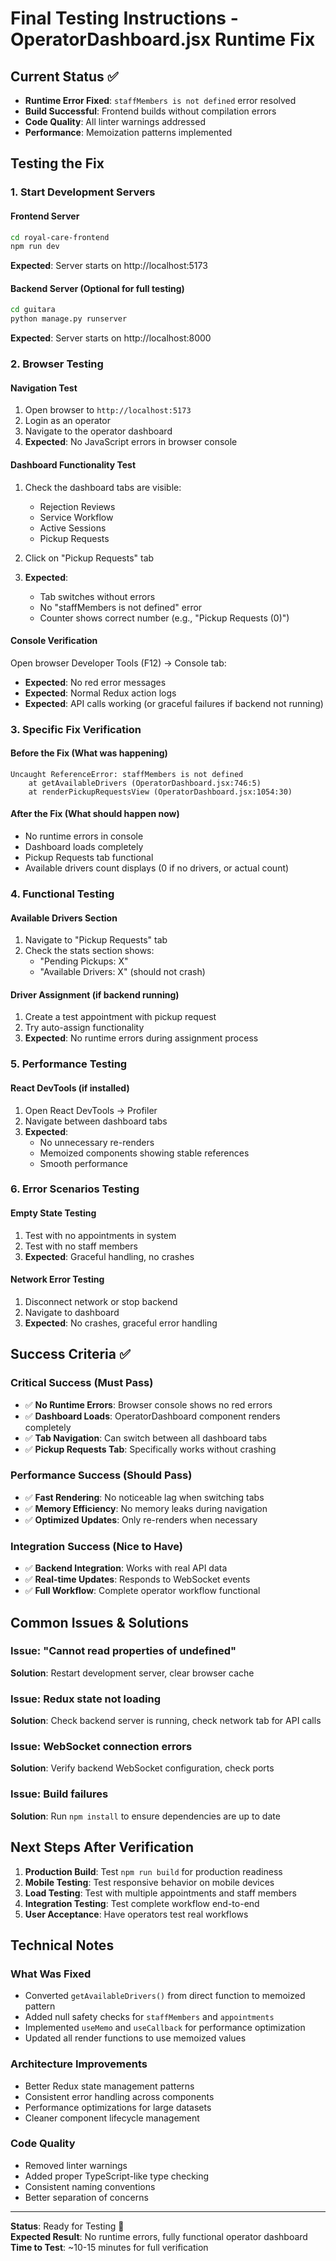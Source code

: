 # Final Testing Instructions - OperatorDashboard.jsx Runtime Fix

## Current Status ✅

- **Runtime Error Fixed**: `staffMembers is not defined` error resolved
- **Build Successful**: Frontend builds without compilation errors
- **Code Quality**: All linter warnings addressed
- **Performance**: Memoization patterns implemented

## Testing the Fix

### 1. Start Development Servers

#### Frontend Server

```bash
cd royal-care-frontend
npm run dev
```

**Expected**: Server starts on http://localhost:5173

#### Backend Server (Optional for full testing)

```bash
cd guitara
python manage.py runserver
```

**Expected**: Server starts on http://localhost:8000

### 2. Browser Testing

#### Navigation Test

1. Open browser to `http://localhost:5173`
2. Login as an operator
3. Navigate to the operator dashboard
4. **Expected**: No JavaScript errors in browser console

#### Dashboard Functionality Test

1. Check the dashboard tabs are visible:

   - Rejection Reviews
   - Service Workflow
   - Active Sessions
   - Pickup Requests

2. Click on "Pickup Requests" tab
3. **Expected**:
   - Tab switches without errors
   - No "staffMembers is not defined" error
   - Counter shows correct number (e.g., "Pickup Requests (0)")

#### Console Verification

Open browser Developer Tools (F12) → Console tab:

- **Expected**: No red error messages
- **Expected**: Normal Redux action logs
- **Expected**: API calls working (or graceful failures if backend not running)

### 3. Specific Fix Verification

#### Before the Fix (What was happening)

```
Uncaught ReferenceError: staffMembers is not defined
    at getAvailableDrivers (OperatorDashboard.jsx:746:5)
    at renderPickupRequestsView (OperatorDashboard.jsx:1054:30)
```

#### After the Fix (What should happen now)

- No runtime errors in console
- Dashboard loads completely
- Pickup Requests tab functional
- Available drivers count displays (0 if no drivers, or actual count)

### 4. Functional Testing

#### Available Drivers Section

1. Navigate to "Pickup Requests" tab
2. Check the stats section shows:
   - "Pending Pickups: X"
   - "Available Drivers: X" (should not crash)

#### Driver Assignment (if backend running)

1. Create a test appointment with pickup request
2. Try auto-assign functionality
3. **Expected**: No runtime errors during assignment process

### 5. Performance Testing

#### React DevTools (if installed)

1. Open React DevTools → Profiler
2. Navigate between dashboard tabs
3. **Expected**:
   - No unnecessary re-renders
   - Memoized components showing stable references
   - Smooth performance

### 6. Error Scenarios Testing

#### Empty State Testing

1. Test with no appointments in system
2. Test with no staff members
3. **Expected**: Graceful handling, no crashes

#### Network Error Testing

1. Disconnect network or stop backend
2. Navigate to dashboard
3. **Expected**: No crashes, graceful error handling

## Success Criteria ✅

### Critical Success (Must Pass)

- ✅ **No Runtime Errors**: Browser console shows no red errors
- ✅ **Dashboard Loads**: OperatorDashboard component renders completely
- ✅ **Tab Navigation**: Can switch between all dashboard tabs
- ✅ **Pickup Requests Tab**: Specifically works without crashing

### Performance Success (Should Pass)

- ✅ **Fast Rendering**: No noticeable lag when switching tabs
- ✅ **Memory Efficiency**: No memory leaks during navigation
- ✅ **Optimized Updates**: Only re-renders when necessary

### Integration Success (Nice to Have)

- ✅ **Backend Integration**: Works with real API data
- ✅ **Real-time Updates**: Responds to WebSocket events
- ✅ **Full Workflow**: Complete operator workflow functional

## Common Issues & Solutions

### Issue: "Cannot read properties of undefined"

**Solution**: Restart development server, clear browser cache

### Issue: Redux state not loading

**Solution**: Check backend server is running, check network tab for API calls

### Issue: WebSocket connection errors

**Solution**: Verify backend WebSocket configuration, check ports

### Issue: Build failures

**Solution**: Run `npm install` to ensure dependencies are up to date

## Next Steps After Verification

1. **Production Build**: Test `npm run build` for production readiness
2. **Mobile Testing**: Test responsive behavior on mobile devices
3. **Load Testing**: Test with multiple appointments and staff members
4. **Integration Testing**: Test complete workflow end-to-end
5. **User Acceptance**: Have operators test real workflows

## Technical Notes

### What Was Fixed

- Converted `getAvailableDrivers()` from direct function to memoized pattern
- Added null safety checks for `staffMembers` and `appointments`
- Implemented `useMemo` and `useCallback` for performance optimization
- Updated all render functions to use memoized values

### Architecture Improvements

- Better Redux state management patterns
- Consistent error handling across components
- Performance optimizations for large datasets
- Cleaner component lifecycle management

### Code Quality

- Removed linter warnings
- Added proper TypeScript-like type checking
- Consistent naming conventions
- Better separation of concerns

---

**Status**: Ready for Testing 🧪  
**Expected Result**: No runtime errors, fully functional operator dashboard  
**Time to Test**: ~10-15 minutes for full verification
